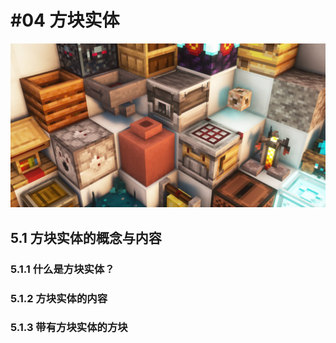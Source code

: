 # #04 方块实体

![带有方块实体的方块们](./img/BlockEntities.jpg)
## 5.1 方块实体的概念与内容
### 5.1.1 什么是方块实体？

### 5.1.2 方块实体的内容

### 5.1.3 带有方块实体的方块